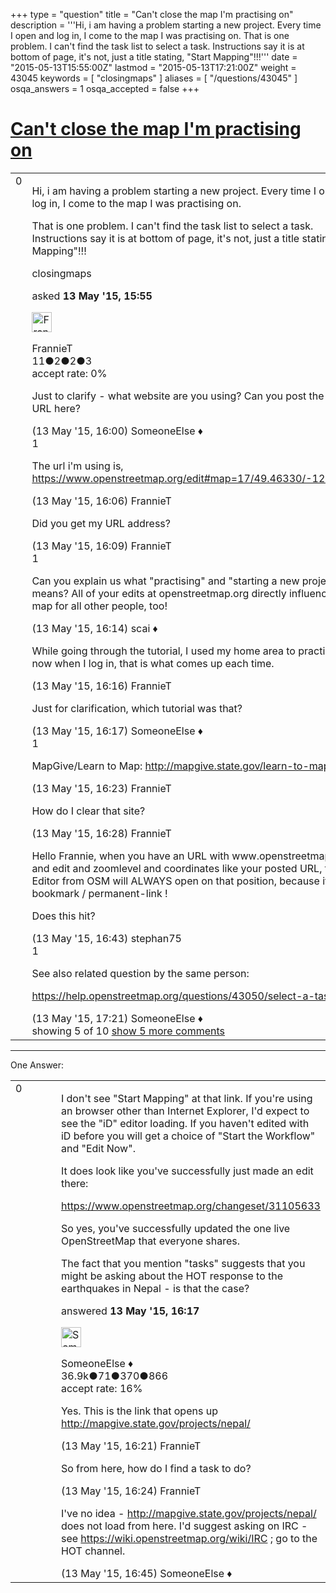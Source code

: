 +++
type = "question"
title = "Can&#x27;t close the map I&#x27;m practising on"
description = '''Hi, i am having a problem starting a new project. Every time I open and log in, I come to the map I was practising on. That is one problem. I can&#x27;t find the task list to select a task. Instructions say it is at bottom of page, it&#x27;s not, just a title stating, &quot;Start Mapping&quot;!!!'''
date = "2015-05-13T15:55:00Z"
lastmod = "2015-05-13T17:21:00Z"
weight = 43045
keywords = [ "closingmaps" ]
aliases = [ "/questions/43045" ]
osqa_answers = 1
osqa_accepted = false
+++

<div class="headNormal">

# [Can't close the map I'm practising on](/questions/43045/cant-close-the-map-im-practising-on)

</div>

<div id="main-body">

<div id="askform">

<table id="question-table" style="width:100%;">
<colgroup>
<col style="width: 50%" />
<col style="width: 50%" />
</colgroup>
<tbody>
<tr>
<td style="width: 30px; vertical-align: top"><div class="vote-buttons">
<span id="post-43045-upvote" class="ajax-command post-vote up" rel="nofollow" title="I like this post (click again to cancel)"> </span>
<div id="post-43045-score" class="post-score" title="current number of votes">
0
</div>
<span id="post-43045-downvote" class="ajax-command post-vote down" rel="nofollow" title="I dont like this post (click again to cancel)"> </span> <span id="favorite-mark" class="ajax-command favorite-mark" rel="nofollow" title="mark/unmark this question as favorite (click again to cancel)"> </span>
<div id="favorite-count" class="favorite-count">
&#10;</div>
</div></td>
<td><div id="item-right">
<div class="question-body">
<p>Hi, i am having a problem starting a new project. Every time I open and log in, I come to the map I was practising on.</p>
<p>That is one problem. I can't find the task list to select a task. Instructions say it is at bottom of page, it's not, just a title stating, "Start Mapping"!!!</p>
</div>
<div id="question-tags" class="tags-container tags">
<span class="post-tag tag-link-closingmaps" rel="tag" title="see questions tagged &#39;closingmaps&#39;">closingmaps</span>
</div>
<div id="question-controls" class="post-controls">
&#10;</div>
<div class="post-update-info-container">
<div class="post-update-info post-update-info-user">
<p>asked <strong>13 May '15, 15:55</strong></p>
<img src="https://secure.gravatar.com/avatar/6a144c71063255d4877da4d66df09e53?s=32&amp;d=identicon&amp;r=g" class="gravatar" width="32" height="32" alt="FrannieT&#39;s gravatar image" />
<p><span>FrannieT</span><br />
<span class="score" title="11 reputation points">11</span><span title="2 badges"><span class="badge1">●</span><span class="badgecount">2</span></span><span title="2 badges"><span class="silver">●</span><span class="badgecount">2</span></span><span title="3 badges"><span class="bronze">●</span><span class="badgecount">3</span></span><br />
<span class="accept_rate" title="Rate of the user&#39;s accepted answers">accept rate:</span> <span title="FrannieT has no accepted answers">0%</span></p>
</div>
</div>
<div id="comments-container-43045" class="comments-container">
<span id="43047"></span>
<div id="comment-43047" class="comment">
<div id="post-43047-score" class="comment-score">
&#10;</div>
<div class="comment-text">
<p>Just to clarify - what website are you using? Can you post the browser URL here?</p>
</div>
<div id="comment-43047-info" class="comment-info">
<span class="comment-age">(13 May '15, 16:00)</span> <span class="comment-user userinfo">SomeoneElse ♦</span>
</div>
</div>
<span id="43048"></span>
<div id="comment-43048" class="comment">
<div id="post-43048-score" class="comment-score">
1
</div>
<div class="comment-text">
<p>The url i'm using is, <a href="https://www.openstreetmap.org/edit#map=17/49.46330/-124.72671">https://www.openstreetmap.org/edit#map=17/49.46330/-124.72671</a></p>
</div>
<div id="comment-43048-info" class="comment-info">
<span class="comment-age">(13 May '15, 16:06)</span> <span class="comment-user userinfo">FrannieT</span>
</div>
</div>
<span id="43049"></span>
<div id="comment-43049" class="comment not_top_scorer">
<div id="post-43049-score" class="comment-score">
&#10;</div>
<div class="comment-text">
<p>Did you get my URL address?</p>
</div>
<div id="comment-43049-info" class="comment-info">
<span class="comment-age">(13 May '15, 16:09)</span> <span class="comment-user userinfo">FrannieT</span>
</div>
</div>
<span id="43051"></span>
<div id="comment-43051" class="comment">
<div id="post-43051-score" class="comment-score">
1
</div>
<div class="comment-text">
<p>Can you explain us what "practising" and "starting a new project" means? All of your edits at openstreetmap.org directly influence the map for all other people, too!</p>
</div>
<div id="comment-43051-info" class="comment-info">
<span class="comment-age">(13 May '15, 16:14)</span> <span class="comment-user userinfo">scai ♦</span>
</div>
</div>
<span id="43052"></span>
<div id="comment-43052" class="comment not_top_scorer">
<div id="post-43052-score" class="comment-score">
&#10;</div>
<div class="comment-text">
<p>While going through the tutorial, I used my home area to practise on, now when I log in, that is what comes up each time.</p>
</div>
<div id="comment-43052-info" class="comment-info">
<span class="comment-age">(13 May '15, 16:16)</span> <span class="comment-user userinfo">FrannieT</span>
</div>
</div>
<span id="43054"></span>
<div id="comment-43054" class="comment not_top_scorer">
<div id="post-43054-score" class="comment-score">
&#10;</div>
<div class="comment-text">
<p>Just for clarification, which tutorial was that?</p>
</div>
<div id="comment-43054-info" class="comment-info">
<span class="comment-age">(13 May '15, 16:17)</span> <span class="comment-user userinfo">SomeoneElse ♦</span>
</div>
</div>
<span id="43057"></span>
<div id="comment-43057" class="comment">
<div id="post-43057-score" class="comment-score">
1
</div>
<div class="comment-text">
<p>MapGive/Learn to Map: <a href="http://mapgive.state.gov/learn-to-map/">http://mapgive.state.gov/learn-to-map/</a></p>
</div>
<div id="comment-43057-info" class="comment-info">
<span class="comment-age">(13 May '15, 16:23)</span> <span class="comment-user userinfo">FrannieT</span>
</div>
</div>
<span id="43060"></span>
<div id="comment-43060" class="comment not_top_scorer">
<div id="post-43060-score" class="comment-score">
&#10;</div>
<div class="comment-text">
<p>How do I clear that site?</p>
</div>
<div id="comment-43060-info" class="comment-info">
<span class="comment-age">(13 May '15, 16:28)</span> <span class="comment-user userinfo">FrannieT</span>
</div>
</div>
<span id="43061"></span>
<div id="comment-43061" class="comment not_top_scorer">
<div id="post-43061-score" class="comment-score">
&#10;</div>
<div class="comment-text">
<p>Hello Frannie, when you have an URL with www.openstreetmap.org and edit and zoomlevel and coordinates like your posted URL, the iD Editor from OSM will ALWAYS open on that position, because it is like a bookmark / permanent-link !</p>
<p>Does this hit?</p>
</div>
<div id="comment-43061-info" class="comment-info">
<span class="comment-age">(13 May '15, 16:43)</span> <span class="comment-user userinfo">stephan75</span>
</div>
</div>
<span id="43066"></span>
<div id="comment-43066" class="comment">
<div id="post-43066-score" class="comment-score">
1
</div>
<div class="comment-text">
<p>See also related question by the same person:</p>
<p><a href="/questions/43050/select-a-task">https://help.openstreetmap.org/questions/43050/select-a-task</a></p>
</div>
<div id="comment-43066-info" class="comment-info">
<span class="comment-age">(13 May '15, 17:21)</span> <span class="comment-user userinfo">SomeoneElse ♦</span>
</div>
</div>
</div>
<div id="comment-tools-43045" class="comment-tools">
<span class="comments-showing"> showing 5 of 10 </span> <a href="#" class="show-all-comments-link">show 5 more comments</a>
</div>
<div class="clear">
&#10;</div>
<div id="comment-43045-form-container" class="comment-form-container">
&#10;</div>
<div class="clear">
&#10;</div>
</div></td>
</tr>
</tbody>
</table>

------------------------------------------------------------------------

<div class="tabBar">

<span id="sort-top"></span>

<div class="headQuestions">

One Answer:

</div>

</div>

<span id="43053"></span>

<div id="answer-container-43053" class="answer">

<table style="width:100%;">
<colgroup>
<col style="width: 50%" />
<col style="width: 50%" />
</colgroup>
<tbody>
<tr>
<td style="width: 30px; vertical-align: top"><div class="vote-buttons">
<span id="post-43053-upvote" class="ajax-command post-vote up" rel="nofollow" title="I like this post (click again to cancel)"> </span>
<div id="post-43053-score" class="post-score" title="current number of votes">
0
</div>
<span id="post-43053-downvote" class="ajax-command post-vote down" rel="nofollow" title="I dont like this post (click again to cancel)"> </span>
</div></td>
<td><div class="item-right">
<div class="answer-body">
<p>I don't see "Start Mapping" at that link. If you're using an browser other than Internet Explorer, I'd expect to see the "iD" editor loading. If you haven't edited with iD before you will get a choice of "Start the Workflow" and "Edit Now".</p>
<p>It does look like you've successfully just made an edit there:</p>
<p><a href="https://www.openstreetmap.org/changeset/31105633">https://www.openstreetmap.org/changeset/31105633</a></p>
<p>So yes, you've successfully updated the one live OpenStreetMap that everyone shares.</p>
<p>The fact that you mention "tasks" suggests that you might be asking about the HOT response to the earthquakes in Nepal - is that the case?</p>
</div>
<div class="answer-controls post-controls">
&#10;</div>
<div class="post-update-info-container">
<div class="post-update-info post-update-info-user">
<p>answered <strong>13 May '15, 16:17</strong></p>
<img src="https://secure.gravatar.com/avatar/0bf1aa22f7f5e045b0eb8beb79fe7907?s=32&amp;d=identicon&amp;r=g" class="gravatar" width="32" height="32" alt="SomeoneElse&#39;s gravatar image" />
<p><span>SomeoneElse ♦</span><br />
<span class="score" title="36866 reputation points"><span>36.9k</span></span><span title="71 badges"><span class="badge1">●</span><span class="badgecount">71</span></span><span title="370 badges"><span class="silver">●</span><span class="badgecount">370</span></span><span title="866 badges"><span class="bronze">●</span><span class="badgecount">866</span></span><br />
<span class="accept_rate" title="Rate of the user&#39;s accepted answers">accept rate:</span> <span title="SomeoneElse has 228 accepted answers">16%</span></p>
</div>
</div>
<div id="comments-container-43053" class="comments-container">
<span id="43056"></span>
<div id="comment-43056" class="comment">
<div id="post-43056-score" class="comment-score">
&#10;</div>
<div class="comment-text">
<p>Yes. This is the link that opens up <a href="http://mapgive.state.gov/projects/nepal/">http://mapgive.state.gov/projects/nepal/</a></p>
</div>
<div id="comment-43056-info" class="comment-info">
<span class="comment-age">(13 May '15, 16:21)</span> <span class="comment-user userinfo">FrannieT</span>
</div>
</div>
<span id="43058"></span>
<div id="comment-43058" class="comment">
<div id="post-43058-score" class="comment-score">
&#10;</div>
<div class="comment-text">
<p>So from here, how do I find a task to do?</p>
</div>
<div id="comment-43058-info" class="comment-info">
<span class="comment-age">(13 May '15, 16:24)</span> <span class="comment-user userinfo">FrannieT</span>
</div>
</div>
<span id="43062"></span>
<div id="comment-43062" class="comment">
<div id="post-43062-score" class="comment-score">
&#10;</div>
<div class="comment-text">
<p>I've no idea - <a href="http://mapgive.state.gov/projects/nepal/">http://mapgive.state.gov/projects/nepal/</a> does not load from here. I'd suggest asking on IRC - see <a href="https://wiki.openstreetmap.org/wiki/IRC">https://wiki.openstreetmap.org/wiki/IRC</a> ; go to the HOT channel.</p>
</div>
<div id="comment-43062-info" class="comment-info">
<span class="comment-age">(13 May '15, 16:45)</span> <span class="comment-user userinfo">SomeoneElse ♦</span>
</div>
</div>
</div>
<div id="comment-tools-43053" class="comment-tools">
&#10;</div>
<div class="clear">
&#10;</div>
<div id="comment-43053-form-container" class="comment-form-container">
&#10;</div>
<div class="clear">
&#10;</div>
</div></td>
</tr>
</tbody>
</table>

</div>

<div class="paginator-container-left">

</div>

</div>

</div>

